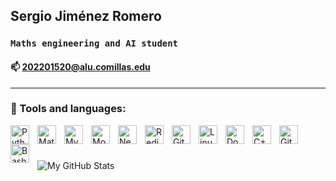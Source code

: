 ## Sergio Jiménez Romero
### **`Maths engineering and AI student`**

#### 📫 [202201520@alu.comillas.edu](mailto:202201520@alu.comillas.edu)
---
### 🧰 Tools and languages:
<img align="left" alt="Python" width="30px" style="padding-right:10px;" src="https://cdn.jsdelivr.net/gh/devicons/devicon/icons/python/python-plain.svg" />
<img align="left" alt="Matlab" width="30px" style="padding-right:10px;" src="https://cdn.jsdelivr.net/gh/devicons/devicon@latest/icons/matlab/matlab-original.svg" />
<img align="left" alt="MySQL" width="30px" style="padding-right:10px;" src="https://cdn.jsdelivr.net/gh/devicons/devicon@latest/icons/mysql/mysql-original.svg" />
<img align="left" alt="MongoDB" width="30px" style="padding-right:10px;" src="https://cdn.jsdelivr.net/gh/devicons/devicon@latest/icons/mongodb/mongodb-original.svg" />
<img align="left" alt="Neo4J" width="30px" style="padding-right:10px;" src="https://cdn.jsdelivr.net/gh/devicons/devicon@latest/icons/neo4j/neo4j-original-wordmark.svg"  />
<img align="left" alt="Redis" width="30px" style="padding-right:10px;" src="https://cdn.jsdelivr.net/gh/devicons/devicon@latest/icons/redis/redis-original.svg" />
<img align="left" alt="Git" width="30px" style="padding-right:10px;" src="https://cdn.jsdelivr.net/gh/devicons/devicon/icons/git/git-original.svg" />
<img align="left" alt="Linux" width="30px" style="padding-right:10px;" src="https://cdn.jsdelivr.net/gh/devicons/devicon/icons/linux/linux-original.svg" />
<img align="left" alt="Docker" width="30px" style="padding-right:10px;" src="https://cdn.jsdelivr.net/gh/devicons/devicon@latest/icons/docker/docker-plain-wordmark.svg" />
<img align="left" alt="C++" width="30px" style="padding-right:10px;" src="https://cdn.jsdelivr.net/gh/devicons/devicon@latest/icons/cplusplus/cplusplus-original.svg" />
<img align="left" alt="GitHub" width="30px" style="padding-right:10px;" src="https://cdn.jsdelivr.net/gh/devicons/devicon/icons/github/github-original.svg" />
<img align="left" alt="Bash" width="30px" style="padding-right:10px;" src="https://cdn.jsdelivr.net/gh/devicons/devicon/icons/bash/bash-original.svg" />
<br />

#
![My GitHub Stats](https://github-readme-stats.vercel.app/api?username=sjrom47&count_private=true&show_icons=true&theme=gruvbox)
<!-- [![Top Langs](https://github-readme-stats.vercel.app/api/top-langs/?username=sjrom47)](https://github.com/sjrom47/github-readme-stats) -->



